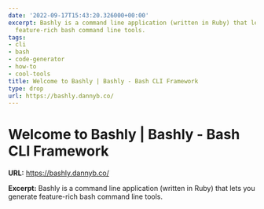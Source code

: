 ```yaml
---
date: '2022-09-17T15:43:20.326000+00:00'
excerpt: Bashly is a command line application (written in Ruby) that lets you generate
  feature-rich bash command line tools.
tags:
- cli
- bash
- code-generator
- how-to
- cool-tools
title: Welcome to Bashly | Bashly - Bash CLI Framework
type: drop
url: https://bashly.dannyb.co/
---
```


# Welcome to Bashly | Bashly - Bash CLI Framework

**URL:** https://bashly.dannyb.co/

**Excerpt:** Bashly is a command line application (written in Ruby) that lets you generate feature-rich bash command line tools.
